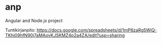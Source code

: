 # anp
Angular and Node.js project

Tuntikirjanpito: https://docs.google.com/spreadsheets/d/1mP6zaRg5WjQ-TKhi09hfN90j7aMAovKJSKMZ4p2a4ZA/edit?usp=sharing
